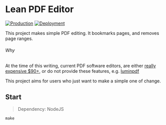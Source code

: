# Lean PDF Editor

[![Production](https://img.shields.io/badge/Web-Prod-blue?style=flat-square&logo=react)](https://rdok.github.io/lean-pdf-editor/)
[![Deployment](https://github.com/rdok/lean-pdf-editor/workflows/Deployment/badge.svg)](https://github.com/rdok/lean-pdf-editor/actions?query=workflow%3ADeployment)

This project makes simple PDF editing. It bookmarks pages, and removes page ranges.

###### Why

At the time of this writing, current PDF software editors, are either [really expensive $90+](https://www.tracker-software.com/product/pdf-xchange-pro), or do not provide these features, e.g. [luminpdf](https://www.luminpdf.com/)

This project aims for users who just want to make a simple one of change.

## Start

> Dependency: NodeJS

`make`

